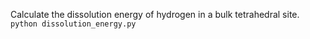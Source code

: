 Calculate the dissolution energy of hydrogen in a bulk tetrahedral site.
  ``python dissolution_energy.py``
